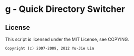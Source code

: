 g - Quick Directory Switcher
============================

License
-------

This script is licensed under the MIT License, see COPYING.

    Copyright (c) 2007-2009, 2012 Yu-Jie Lin
